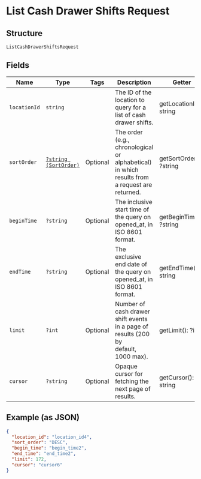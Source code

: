 
# List Cash Drawer Shifts Request

## Structure

`ListCashDrawerShiftsRequest`

## Fields

| Name | Type | Tags | Description | Getter | Setter |
|  --- | --- | --- | --- | --- | --- |
| `locationId` | `string` |  | The ID of the location to query for a list of cash drawer shifts. | getLocationId(): string | setLocationId(string locationId): void |
| `sortOrder` | [`?string (SortOrder)`](/doc/models/sort-order.md) | Optional | The order (e.g., chronological or alphabetical) in which results from a request are returned. | getSortOrder(): ?string | setSortOrder(?string sortOrder): void |
| `beginTime` | `?string` | Optional | The inclusive start time of the query on opened_at, in ISO 8601 format. | getBeginTime(): ?string | setBeginTime(?string beginTime): void |
| `endTime` | `?string` | Optional | The exclusive end date of the query on opened_at, in ISO 8601 format. | getEndTime(): ?string | setEndTime(?string endTime): void |
| `limit` | `?int` | Optional | Number of cash drawer shift events in a page of results (200 by<br>default, 1000 max). | getLimit(): ?int | setLimit(?int limit): void |
| `cursor` | `?string` | Optional | Opaque cursor for fetching the next page of results. | getCursor(): ?string | setCursor(?string cursor): void |

## Example (as JSON)

```json
{
  "location_id": "location_id4",
  "sort_order": "DESC",
  "begin_time": "begin_time2",
  "end_time": "end_time2",
  "limit": 172,
  "cursor": "cursor6"
}
```

